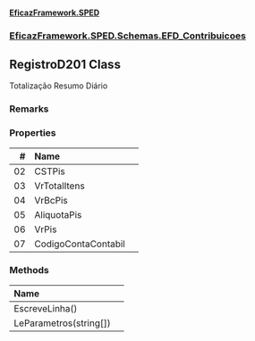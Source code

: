 #### [EficazFramework.SPED](EficazFrameworkSPED.md 'EficazFramework SPED')
### [EficazFramework.SPED.Schemas.EFD_Contribuicoes](EficazFramework.SPED.Schemas.EFD_Contribuicoes.md 'EficazFramework.SPED.Schemas.EFD_Contribuicoes')

## RegistroD201 Class

Totalização Resumo Diário

### Remarks
### Properties

| # | Name | |
| ---: | :--- | :--- |
| 02 | CSTPis |  |
| 03 | VrTotalItens |  |
| 04 | VrBcPis |  |
| 05 | AliquotaPis |  |
| 06 | VrPis |  |
| 07 | CodigoContaContabil |  |
### Methods

| Name | |
| :--- | :--- |
| EscreveLinha() |  |
| LeParametros(string[]) |  |
